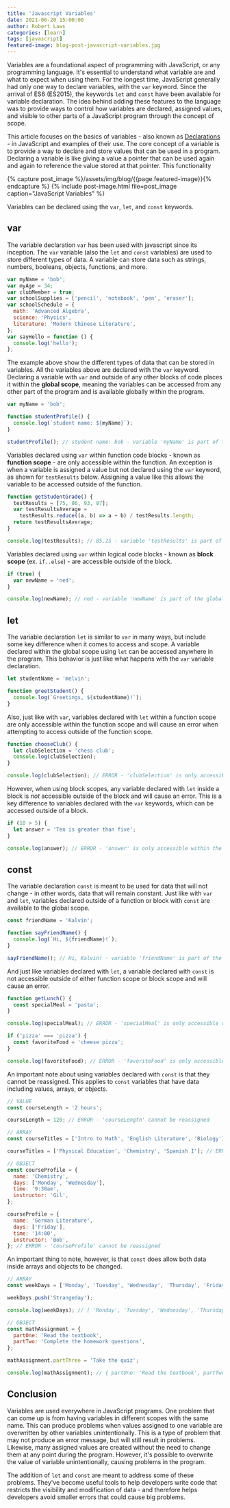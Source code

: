 ```yaml
---
title: 'Javascript Variables'
date: 2021-06-20 15:00:00
author: Robert Laws
categories: [learn]
tags: [javascript]
featured-image: blog-post-javascript-variables.jpg
---
```


Variables are a foundational aspect of programming with JavaScript, or any programming language. It's essential to understand what variable are and what to expect when using them.<!-- more --> For the longest time, JavaScript generally had only one way to declare variables, with the `var` keyword. Since the arrival of ES6 (ES2015), the keywords `let` and `const` have been available for variable declaration. The idea behind adding these features to the language was to provide ways to control how variables are declared, assigned values, and visible to other parts of a JavaScript program through the concept of scope.

This article focuses on the basics of variables - also known as [Declarations](https://developer.mozilla.org/en-US/docs/Web/JavaScript/Reference/Statements#declarations) - in JavaScript and examples of their use. The core concept of a variable is to provide a way to declare and store values that can be used in a program. Declaring a variable is like giving a value a pointer that can be used again and again to reference the value stored at that pointer. This functionality

{% capture post_image %}/assets/img/blog/{{page.featured-image}}{% endcapture %}
{% include post-image.html file=post_image caption="JavaScript Variables" %}

Variables can be declared using the `var`, `let`, and `const` keywords.

## var

The variable declaration `var` has been used with javascript since its inception. The `var` variable (also the `let` and `const` variables) are used to store different types of data. A variable can store data such as strings, numbers, booleans, objects, functions, and more.

```javascript
var myName = 'bob';
var myAge = 34;
var clubMember = true;
var schoolSupplies = ['pencil', 'notebook', 'pen', 'eraser'];
var schoolSchedule = {
  math: 'Advanced Algebra',
  science: 'Physics',
  literature: 'Modern Chinese Literature',
};
var sayHello = function () {
  console.log('hello');
};
```

The example above show the different types of data that can be stored in variables. All the variables above are declared with the `var` keyword. Declaring a variable with `var` and outside of any other blocks of code places it within the **global scope**, meaning the variables can be accessed from any other part of the program and is available globally within the program.

```javascript
var myName = 'bob';

function studentProfile() {
  console.log(`student name: ${myName}`);
}

studentProfile(); // student name: bob - variable 'myName' is part of the global scope
```

Variables declared using `var` within function code blocks - known as **function scope** - are only accessible within the function. An exception is when a variable is assigned a value but not declared using the `var` keyword, as shown for `testResults` below. Assigning a value like this allows the variable to be accessed outside of the function.

```javascript
function getStudentGrade() {
  testResults = [75, 86, 93, 87];
  var testResultsAverage =
    testResults.reduce((a, b) => a + b) / testResults.length;
  return testResultsAverage;
}

console.log(testResults); // 85.25 - variable 'testResults' is part of the global scope
```

Variables declared using `var` within logical code blocks - known as **block scope** (ex. `if..else`) - are accessible outside of the block.

```javascript
if (true) {
  var newName = 'ned';
}

console.log(newName); // ned - variable 'newName' is part of the global scope
```

## let

The variable declaration `let` is similar to `var` in many ways, but include some key difference when it comes to access and scope. A variable declared within the global scope using `let` can be accessed anywhere in the program. This behavior is just like what happens with the `var` variable declaration.

```javascript
let studentName = 'melvin';

function greetStudent() {
  console.log(`Greetings, ${studentName}!`);
}
```

Also, just like with `var`, variables declared with `let` within a function scope are only accessible within the function scope and will cause an error when attempting to access outside of the function scope.

```javascript
function chooseClub() {
  let clubSelection = 'chess club';
  console.log(clubSelection);
}

console.log(clubSelection); // ERROR - 'clubSelection' is only accessible within the function scope
```

However, when using block scopes, any variable declared with `let` inside a block is _not_ accessible outside of the block and will cause an error. This is a key difference to variables declared with the `var` keywords, which can be accessed outside of a block.

```javascript
if (10 > 5) {
  let answer = 'Ten is greater than five';
}

console.log(answer); // ERROR - 'answer' is only accessible within the block scope
```

## const

The variable declaration `const` is meant to be used for data that will not change - in other words, data that will remain constant. Just like with `var` and `let`, variables declared outside of a function or block with `const` are available to the global scope.

```javascript
const friendName = 'Kalvin';

function sayFriendName() {
  console.log(`Hi, ${friendName}!`);
}

sayFriendName(); // Hi, Kalvin! - variable 'friendName' is part of the global scope
```

And just like variables declared with `let`, a variable declared with `const` is not accessible outside of either function scope or block scope and will cause an error.

```javascript
function getLunch() {
  const specialMeal = 'pasta';
}

console.log(specialMeal); // ERROR - 'specialMeal' is only accessible within the function scope

if ('pizza' === 'pizza') {
  const favoriteFood = 'cheese pizza';
}

console.log(favoriteFood); // ERROR - 'favoriteFood' is only accessible within the block scope
```

An important note about using variables declared with `const` is that they cannot be reassigned. This applies to `const` variables that have data including values, arrays, or objects.

```javascript
// VALUE
const courseLength = '2 hours';

courseLength = 120; // ERROR - 'courseLength' cannot be reassigned

// ARRAY
const courseTitles = ['Intro to Math', 'English Literature', 'Biology'];

courseTitles = ['Physical Education', 'Chemistry', 'Spanish I']; // ERROR = 'courseTitles' cannot be reassigned

// OBJECT
const courseProfile = {
  name: 'Chemistry',
  days: ['Monday', 'Wednesday'],
  time: '9:30am',
  instructor: 'Gil',
};

courseProfile = {
  name: 'German Literature',
  days: ['Friday'],
  time: '14:00',
  instructor: 'Bob',
}; // ERROR - 'courseProfile' cannot be reassigned
```

An important thing to note, however, is that `const` does allow both data inside arrays and objects to be changed.

```javascript
// ARRAY
const weekDays = ['Monday', 'Tuesday', 'Wednesday', 'Thursday', 'Friday'];

weekDays.push('Strangeday');

console.log(weekDays); // [ 'Monday', 'Tuesday', 'Wednesday', 'Thursday', 'Friday', 'Strangeday' ]

// OBJECT
const mathAssignment = {
  partOne: 'Read the textbook',
  partTwo: 'Complete the homework questions',
};

mathAssignment.partThree = 'Take the quiz';

console.log(mathAssignment); // { partOne: 'Read the textbook', partTwo: 'Complete the homework questions', partThree: 'Take the quiz' }
```

## Conclusion

Variables are used everywhere in JavaScript programs. One problem that can come up is from having variables in different scopes with the same name. This can produce problems when values assigned to one variable are overwritten by other variables unintentionally. This is a type of problem that may not produce an error message, but will still result in problems. Likewise, many assigned values are created without the need to change them at any point during the program. However, it's possible to overwrite the value of variable unintentionally, causing problems in the program.

The addition of `let` and `const` are meant to address some of these problems. They've become useful tools to help developers write code that restricts the visibility and modification of data - and therefore helps developers avoid smaller errors that could cause big problems.
